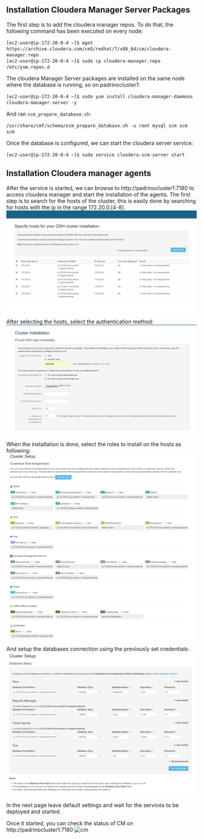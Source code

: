 ## Installation Cloudera Manager Server Packages
The first step is to add the cloudera manager repos. To do that, the following command has been executed on every node:
```
[ec2-user@ip-172-20-0-4 ~]$ wget https://archive.cloudera.com/cm5/redhat/7/x86_64/cm/cloudera-manager.repo
[ec2-user@ip-172-20-0-4 ~]$ sudo cp cloudera-manager.repo /etc/yum.repos.d
```

The cloudera Manager Server packages are installed on the same node where the database is running, so on padrinocluster1:
```
[ec2-user@ip-172-20-0-4 ~]$ sudo yum install cloudera-manager-daemons cloudera-manager-server -y
```
And ran `scm_prepare_database.sh`:
```
/usr/share/cmf/schema/scm_prepare_database.sh -u root mysql scm scm scm
```
Once the database is configured, we can start the cloudera server service:
```
[ec2-user@ip-172-20-0-4 ~]$ sudo service cloudera-scm-server start
```

## Installation Cloudera manager agents
After the service is started, we can browse to http://padrinocluster1:7180 to access cloudera manager and start the installation of the agents. 
The first step is to search for the hosts of the cluster, this is easily done by searching for hosts with the ip in the range 172.20.0.[4-8].
![host selection](../png/host_selection.png)
After selecting the hosts, select the authentication method:
![auth](../png/auth_settings.png)

When the installation is done, select the roles to install on the hosts as following:
![auth](../png/cluster_setup.png)

And setup the databases connection using the previously set credentials:
![auth](../png/databases.png)

In the next page leave default settings and wait for the services to be deployed and started.

Once it started, you can check the status of CM on http://padrinocluster1:7180
![cm](../png/cm_installed.png)